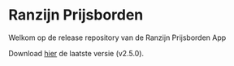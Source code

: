 # Ranzijn Prijsborden

Welkom op de release repository van de Ranzijn Prijsborden App

Download [hier](https://github.com/daanvandenhoek/Ranzijn-Prijsborden-Release/releases/download/v2.5.0/Ranzijn.Prijsborden.2.5.0.apk) de laatste versie (v2.5.0).
